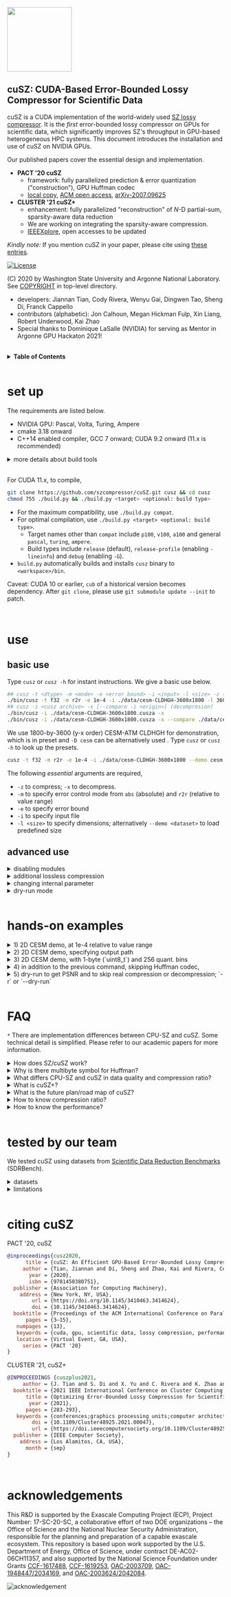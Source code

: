 <img src="https://user-images.githubusercontent.com/10354752/81179956-05860600-8f70-11ea-8b01-856f29b9e8b2.jpg" width="150">

cuSZ: CUDA-Based Error-Bounded Lossy Compressor for Scientific Data
---

cuSZ is a CUDA implementation of the world-widely used [SZ lossy compressor](https://github.com/szcompressor/SZ). It is the *first* error-bounded lossy compressor on GPUs for scientific data, which significantly improves SZ's throughput in GPU-based heterogeneous HPC systems. 
This document introduces the installation and use of cuSZ on NVIDIA GPUs. 

Our published papers cover the essential design and implementation.
- **PACT '20 cuSZ** 
  - framework: fully parallelized prediction & error quantization ("construction"), GPU Huffman codec
  - [local copy](doc/PACT'20-cusz.pdf), [ACM open access](https://dl.acm.org/doi/10.1145/3410463.3414624), [arXiv-2007.09625](https://arxiv.org/abs/2007.09625)
- **CLUSTER '21 cuSZ+**
  - enhancement: fully parallelized "reconstruction" of $N$-D partial-sum, sparsity-aware data reduction
  - We are working on integrating the sparsity-aware compression.
  - [IEEEXplore](https://doi.ieeecomputersociety.org/10.1109/Cluster48925.2021.00047}), open accesses to be updated

*Kindly note:* If you mention cuSZ in your paper, please cite using [these entries](https://github.com/szcompressor/cuSZ#citing-cusz).

[![License](https://img.shields.io/badge/License-BSD%203--Clause-blue.svg)](https://opensource.org/licenses/BSD-3-Clause)

(C) 2020 by Washington State University and Argonne National Laboratory. See [COPYRIGHT](https://github.com/szcompressor/cuSZ/blob/master/LICENSE) in top-level directory.

- developers: Jiannan Tian, Cody Rivera, Wenyu Gai, Dingwen Tao, Sheng Di, Franck Cappello
- contributors (alphabetic): Jon Calhoun, Megan Hickman Fulp, Xin Liang, Robert Underwood, Kai Zhao
- Special thanks to Dominique LaSalle (NVIDIA) for serving as Mentor in Argonne GPU Hackaton 2021!

<br/>
<details>
<summary>
<b>
Table of Contents
</b>
</summary>

- [set up](#set-up)
- [use](#use)
  - [basic use](#basic-use)
  - [advanced use](#advanced-use)
- [hands-on examples](#hands-on-examples)
- [FAQ](#faq)
- [tested by our team](#tested-by-our-team)
- [citing cuSZ](#citing-cusz)
- [acknowledgements](#acknowledgements)

</details>
<br/>

# set up

The requirements are listed below.

- NVIDIA GPU: Pascal, Volta, Turing, Ampere
- cmake 3.18 onward
- C++14 enabled compiler, GCC 7 onward; CUDA 9.2 onward (11.x is recommended)

<details>
<summary>
more details about build tools
</summary>

- The table below shows toolchain compatibility; please also refer to [our testbed list](./doc/testbed.md).
- more reference: 1) [CUDA compilers](https://gist.github.com/ax3l/9489132), 2) [CUDA archs](https://arnon.dk/matching-sm-architectures-arch-and-gencode-for-various-nvidia-cards/). 

|      |     |      |      |      |      |      |      |      |      |      |
| ---- | --- | ---- | ---- | ---- | ---- | ---- | ---- | ---- | ---- | ---- |
| gcc  | 7.x | 7.x  | 7.x  | 7.x  | 7.x  | 7.x  | 7.x  | 7.x  |      |      |
|      |     | 8.x  | 8.x  | 8.x  | 8.x  | 8.x  | 8.x  | 8.x  |      |      |
|      |     |      |      |      | 9.x  | 9.x  | 9.x  | 9.x  | 9.x  | 9.x  |
| CUDA | 9.2 | 10.0 | 10.1 | 10.2 | 11.0 | 11.1 | 11.2 | 11.3 | 11.4 | 11.5 |

</details>

<br/>

For CUDA 11.x, to compile,
```bash
git clone https://github.com/szcompressor/cuSZ.git cusz && cd cusz
chmod 755 ./build.py && ./build.py <target> <optional: build type>
```

- For the maximum compatibility, use `./build.py compat`. 
- For optimal compilation, use `./build.py <target> <optional: build type>`. 
  - Target names other than `compat` include `p100`, `v100`, `a100` and general `pascal`, `turing`, `ampere`.
  - Build types include `release` (default), `release-profile` (enabling `-lineinfo`) and `debug` (enabling `-G`).
- `build.py` automatically builds and installs `cusz` binary to `<workspace>/bin`.

Caveat: CUDA 10 or earlier, `cub` of a historical version becomes dependency. After `git clone`, please use `git submodule update --init` to patch.


<br/>

# use
## basic use

Type `cusz` or `cusz -h` for instant instructions. We give a basic use below.

```bash
## cusz -t <dtype> -m <mode> -e <error bound> -i <input> -l <size> -z (compression) --report time[,quality[,...]]
./bin/cusz -t f32 -m r2r -e 1e-4 -i ./data/cesm-CLDHGH-3600x1800 -l 3600x1800 -z --report time
## cusz -i <cusz archive> -x [--compare -i <origin>] (decompresion)
./bin/cusz -i ./data/cesm-CLDHGH-3600x1800.cusza -x
./bin/cusz -i ./data/cesm-CLDHGH-3600x1800.cusza -x --compare ./data/cesm-CLDHGH-3600x1800 --report time,quality
```

We use 1800-by-3600 (y-x order) CESM-ATM CLDHGH for demonstration, which is in preset and `-D cesm` can be alternatively used . Type `cusz` or `cusz -h` to look up the presets.

```bash
cusz -t f32 -m r2r -e 1e-4 -i ./data/cesm-CLDHGH-3600x1800 --demo cesm -z
```

The following *essential* arguments are required,

- `-z` to compress; `-x` to decompress.
- `-m` to specify error control mode from `abs` (absolute) and `r2r` (relative to value range)
- `-e` to specify error bound
- `-i` to specify input file
- `-l <size>` to specify dimensions; alternatively `--demo <dataset>` to load predefined size

## advanced use

<details>
<summary>
disabling modules
</summary>

- (in progress) To export quant-code, use `--skip huffman`
- For non-IO use, we can skip writing to disk during decompression using `--skip write2disk`.
- A combination of modules can be `--skip huffman,write2disk`.

</details>

<details>
<summary>
additional lossless compression
</summary>

```bash
cusz -t f32 -m r2r -e 1e-4 -i ./data/cesm-CLDHGH-3600x1800 -l 3600,1800 -z --gzip
```

</details>


<details>
<summary>
changing internal parameter
</summary>

syntax: `-c` or `--config quantbyte=(1|2),huffbyte=(4|8)`

- `quantbyte` to specify quant. code representation. Options `{1,2}` are for 1- and 2-byte, respectively. 
- `huffbyte` to specify Huffman codeword representation. Options `{4,8}` are for 4- and 8-byte, respectively. (Manually specifying this may not result in optimal memory footprint.)

</details>

<details>
<summary>
dry-run mode
</summary>


`--dry-run` or `-r` in place of `-z` and/or `-x` enables dry-run mode to get PSNR. This employs the feature of dual-quantization that the decompressed data is guaranteed the same as the prequantized data.

</details>
<br/>

# hands-on examples

<details>
<summary>
1) 2D CESM demo, at 1e-4 relative to value range
</summary>

```bash
# compress
cusz -t f32 -m r2r -e 1e-4 -i ./data/cesm-CLDHGH-3600x1800 --demo cesm -z \
    --report time
# decompress
cusz -i ./data/cesm-CLDHGH-3600x1800.cusza -x --report time
# decompress and compare with the original data
cusz -i ./data/cesm-CLDHGH-3600x1800.cusza -x --compare ./data/cesm-CLDHGH-3600x1800 \
    --report time,quality
```

</details>


<details>
<summary>
2) 2D CESM demo, specifying output path
</summary>

```bash
mkdir data2 data3
# output compressed data to `data2`
cusz -t f32 -m r2r -e 1e-4 -i ./data/cesm-CLDHGH-3600x1800 --demo cesm -z --opath data2
# output decompressed data to `data3`
cusz -i ./data2/cesm-CLDHGH-3600x1800.cusza -x --opath data3
```

</details>

<details>
<summary>
3) 2D CESM demo, with 1-byte (`uint8_t`) and 256 quant. bins
</summary>

```bash
cusz -t f32 -m r2r -e 1e-4 -i ./data/cesm-CLDHGH-3600x1800 --demo cesm -z \
    --config cap=256,quantbyte=1 \
    --report time
```

</details>

<details>
<summary>
4) in addition to the previous command, skipping Huffman codec,
</summary>

```bash
cusz -t f32 -m r2r -e 1e-4 -i ./data/cesm-CLDHGH-3600x1800 --demo cesm -z \
    --config cap=256,quantbyte=1 \
    --skip huffman
cusz -i ./data/cesm-CLDHGH-3600x1800.cusza -x
```

</details>

<details>
<summary>
5) dry-run to get PSNR and to skip real compression or decompression; `-r` or `--dry-run`
</summary>

```bash
# This works equivalently to decompress with `--origin /path/to/origin-datum`
cusz -t f32 -m r2r -e 1e-4 -i ./data/cesm-CLDHGH-3600x1800 --demo cesm -r
```

</details>
<br/>

# FAQ

`*` There are implementation differences between CPU-SZ and cuSZ. Some technical detail is simplified. Please refer to our academic papers for more information.  

<details>
<summary>
How does SZ/cuSZ work?
</summary>

Prediction-based SZ algorithm comprises of 4 major parts

0. User specifies error-mode (e.g., absolute value (`abs`), or relative to data value magnitude (`r2r`) and error-bound.
1. Prediction errors are quantized/integerized in units of input error-bound (*quant-code*). A selected range of quant-codes are stored, whereas the out-of-range codes are otherwise gathered as *outlier*.
3. The in-range quant-codes are fed into Huffman encoder. A Huffman symbol may be represented in multiple bytes.
4. (CPU-only) additional DEFLATE method is applied to exploit repeated patterns. As of CLUSTER '21 cuSZ+ work, an RLE method performs a similar pattern-exploiting.

</details>

<details>
<summary>
Why is there multibyte symbol for Huffman?
</summary>

The principle of Huffman coding is to guarantee high-frequency symbols with fewer bits. To be specific, given arbitray pairs of (symbol, frequency)-s, (*s<sub>i</sub>*, *f<sub>i</sub>*) and 
(*s<sub>j</sub>*, *f<sub>j</sub>*), the assigned codeword *c<sub>i</sub>* and *c<sub>j</sub>*, respectively, are guaranteed to have len(*c<sub>i</sub>*) is no greater than len(*c<sub>j</sub>*) if *f<sub>i</sub>* is no less than *f<sub>j</sub>*.

The combination of *n* single-byte does not reflect the fact that that quant-code that represents the `+/-1` error-bound should be of the highest frequency. For example, an enumeration with 1024 symbols can cover 99.8% error-control code (the rest 0.2% can result in much more bits in codewords), among which the most frequent symbol can dominate at over 90%. If singlebyte symbols are used, `0x00` from bytes near MSB makes

1. the highest frequency not properly represented, and
2. the pattern-exploiting harder. For example, `0x00ff,0x00ff` is otherwise interpreted as `0x00,0xff,0x00,0xff`.  

</details>

<details>
<summary>
What differs CPU-SZ and cuSZ in data quality and compression ratio?
</summary>

CPU-SZ offers a rich set of compression features and is far more mature than cuSZ. (1) CPU-SZ has preprocessing, more compression mode (e.g., point-wise) and autotuning. (2) CPU-SZ has Lorenzo predictor and Linear Regression, whereas cuSZ has Lorenzo (we are working on new predictors).

1. They share the same Lorenzo predictor. However, many factors affect data quality (and can be quality optimizers).
   1. preprocessing such as log transform and point-wise transform
   2. PSNR as a goal to autotune eb
   3. initial values from which we predict border values (as if padding). cuSZ predicts from zeros while SZ determines optimal values for, e.g., application-specific metrics. Also note that cuSZ compression can result in a significantly higher PSNR than SZ (with the same eb, see Table 8 on page 10 of PACT '20 paper), but it is not necessarily better when it comes to applications.
   4. The PSNR serves as a generic metric: SZ guarantees a lower bound of PSNR when the eb is relative to the data range, e.g., 64 for 1e-3, 84 for 1e-4.
2. The linear scaling can be the same. SZ has an extra optimizer to decide the linear scaling range $[-r, +r]$; out-of-range quantization values are outliers. This is to optimize the compression ratio.
3. Currently, the Huffman encoding is the same except cuSZ partitions data (therefore, it has overhead in padding bits and partitioning metadata).

|        | preprocess | Lorenzo predictor | other predictors | Huffman | DEFLATE     |
| ------ | ---------- | ----------------- | ---------------- | ------- | ----------- |
| CPU-SZ | x          | x                 | x                | x       | x           |
| cuSZ   | TBD        | x, dual-quant     | TBD              | x       | alternative |
</details>

<details>
<summary>
What is cuSZ+?
</summary>

cuSZ+ is referred to as the peer-reviewed work in 2021, on top of the original 2020 work.
cuSZ+ mixes the improvements in decompression throughput (by 4.3x to 18.6x) and the use of data patterns that are the source of compressibility. 
There will not be, however, standalone software or version for cuSZ+. We are gradually rolling out the production-ready functionality that is mentioned in the published paper.

</details>

<details>
<summary>
What is the future plan/road map of cuSZ?
</summary>

1. more predictors
2. more compression mode
3. both more modularized and more tight coupled in components
4. APIs (soon)

</details>

<details>
<summary>
How to know compression ratio?
</summary>

The archive size is compress-time known. The archive include metadata.

</details>

<details>
<summary>
How to know the performance?
</summary>

1. prior to CUDA 11: `nvprof <cusz command>`
2. CUDA 11 onward: `nsys profile --stat true <cusz command>`
3. enable `--report time` in CLI
4. A sample benchmark is shown at [`doc/benchmark.md`](https://github.com/szcompressor/cuSZ/blob/master/doc/benchmark.md). To be updated.

</details>
<br/>

# tested by our team

We tested cuSZ using datasets from [Scientific Data Reduction Benchmarks](https://sdrbench.github.io/) (SDRBench).

<details>
<summary>
datasets
</summary>

| dataset                                                                 | dim. | description                                                  |
| ----------------------------------------------------------------------- | ---- | ------------------------------------------------------------ |
| [EXAALT](https://gitlab.com/exaalt/exaalt/-/wikis/home)                 | 1D   | molecular dynamics simulation                                |
| [HACC](https://www.alcf.anl.gov/files/theta_2017_workshop_heitmann.pdf) | 1D   | cosmology: particle simulation                               |
| [CESM-ATM](https://www.cesm.ucar.edu)                                   | 2D   | climate simulation                                           |
| [EXAFEL](https://lcls.slac.stanford.edu/exafel)                         | 2D   | images from the LCLS instrument                              |
| [Hurricane ISABEL](http://vis.computer.org/vis2004contest/data.html)    | 3D   | weather simulation                                           |
| [NYX](https://amrex-astro.github.io/Nyx/)                               | 3D   | adaptive mesh hydrodynamics + N-body cosmological simulation |

We provide three small sample data in `data` by executing the script there. To download more SDRBench datasets, please use [`script/sh.download-sdrb-data`](script/sh.download-sdrb-data). 

</details>

<details>
<summary>
limitations
</summary>

- `double` support not ready
- not API-ready
- to integrate faster Huffman codec
- 4-byte Huffman symbol may break; `--config huffbyte=8` is then needed.
- performance degradation regarding large-size datasets
- preprocessing not ready (e.g., binning, log-transform, normalization)

</details>

<br/>

# citing cuSZ

PACT '20, cuSZ

```bibtex
@inproceedings{cusz2020,
      title = {cuSZ: An Efficient GPU-Based Error-Bounded Lossy Compression Framework for Scientific Data},
     author = {Tian, Jiannan and Di, Sheng and Zhao, Kai and Rivera, Cody and Fulp, Megan Hickman and Underwood, Robert and Jin, Sian and Liang, Xin and Calhoun, Jon and Tao, Dingwen and Cappello, Franck},
       year = {2020},
       isbn = {9781450380751},
  publisher = {Association for Computing Machinery},
    address = {New York, NY, USA},
        url = {https://doi.org/10.1145/3410463.3414624},
        doi = {10.1145/3410463.3414624},
  booktitle = {Proceedings of the ACM International Conference on Parallel Architectures and Compilation Techniques},
      pages = {3–15},
   numpages = {13},
   keywords = {cuda, gpu, scientific data, lossy compression, performance},
   location = {Virtual Event, GA, USA},
     series = {PACT '20}
}
```

CLUSTER '21, cuSZ+

```bibtex
@INPROCEEDINGS {cuszplus2021,
     author = {J. Tian and S. Di and X. Yu and C. Rivera and K. Zhao and S. Jin and Y. Feng and X. Liang and D. Tao and F. Cappello},
  booktitle = {2021 IEEE International Conference on Cluster Computing (CLUSTER)},
      title = {Optimizing Error-Bounded Lossy Compression for Scientific Data on GPUs},
       year = {2021},
      pages = {283-293},
   keywords = {conferences;graphics processing units;computer architecture;cluster computing;reconstruction algorithms;throughput;encoding},
        doi = {10.1109/Cluster48925.2021.00047},
        url = {https://doi.ieeecomputersociety.org/10.1109/Cluster48925.2021.00047},
  publisher = {IEEE Computer Society},
    address = {Los Alamitos, CA, USA},
      month = {sep}
}
```

<br/>

# acknowledgements

This R&D is supported by the Exascale Computing Project (ECP), Project Number: 17-SC-20-SC, a collaborative effort of two DOE organizations – the Office of Science and the National Nuclear Security Administration, responsible for the planning and preparation of a capable exascale ecosystem. This repository is based upon work supported by the U.S. Department of Energy, Office of Science, under contract DE-AC02-06CH11357, and also supported by the National Science Foundation under Grants [CCF-1617488](https://www.nsf.gov/awardsearch/showAward?AWD_ID=1617488), [CCF-1619253](https://www.nsf.gov/awardsearch/showAward?AWD_ID=1619253), [OAC-2003709](https://www.nsf.gov/awardsearch/showAward?AWD_ID=2003709), [OAC-1948447/2034169](https://www.nsf.gov/awardsearch/showAward?AWD_ID=2034169), and [OAC-2003624/2042084](https://www.nsf.gov/awardsearch/showAward?AWD_ID=2042084).

![acknowledgement](https://user-images.githubusercontent.com/5705572/93790911-6abd5980-fbe8-11ea-9c8d-c259260c6295.jpg)
